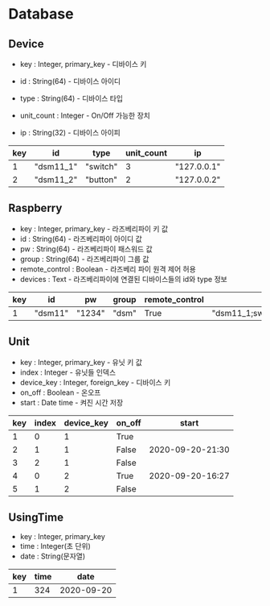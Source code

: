 # Database



## Device

- key : Integer, primary_key - 디바이스 키

- id : String(64) - 디바이스 아이디

- type : String(64) - 디바이스 타입

- unit_count : Integer - On/Off 가능한 장치 

- ip : String(32) - 디바이스 아이피

  

| key  | id        | type     | unit_count | ip          |
| ---- | --------- | -------- | ---------- | ----------- |
| 1    | "dsm11_1" | "switch" | 3          | "127.0.0.1" |
| 2    | "dsm11_2" | "button" | 2          | "127.0.0.2" |

## Raspberry

- key : Integer, primary_key - 라즈베리파이 키 값
- id : String(64) - 라즈베리파이 아이디 값
- pw : String(64) - 라즈베리파이 패스워드 값
- group : String(64) - 라즈베리파이 그룹 값
- remote_control : Boolean - 라즈베리 파이 원격 제어 허용
- devices : Text - 라즈베리파이에 연결된 디바이스들의 id와 type 정보

| key  | id      | pw     | group | remote_control | devices                          |
| ---- | ------- | ------ | ----- | -------------- | -------------------------------- |
| 1    | "dsm11" | "1234" | "dsm" | True           | "dsm11_1;switch,dsm11_2;button," |



## Unit

- key : Integer, primary_key - 유닛 키 값
- index : Integer - 유닛들 인덱스
- device_key : Integer, foreign_key - 디바이스 키
- on_off : Boolean - 온오프
- start : Date time -  켜진 시간 저장



| key  | index | device_key | on_off | start            |
| ---- | ----- | ---------- | ------ | ---------------- |
| 1    | 0     | 1          | True   |                  |
| 2    | 1     | 1          | False  | 2020-09-20-21:30 |
| 3    | 2     | 1          | False  |                  |
| 4    | 0     | 2          | True   | 2020-09-20-16:27 |
| 5    | 1     | 2          | False  |                  |



## UsingTime

- key : Integer, primary_key
- time : Integer(초 단위)
- date : String(문자열)

| key  | time | date       |
| ---- | ---- | ---------- |
| 1    | 324  | 2020-09-20 |



